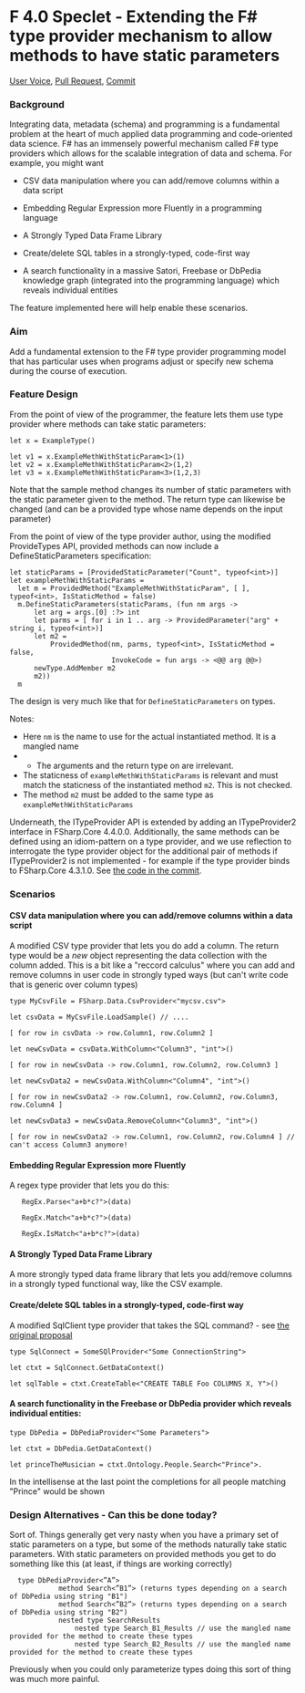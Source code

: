 # F 4.0 Speclet - Extending the F# type provider mechanism to allow methods to have static parameters

[User Voice](http://fslang.uservoice.com/forums/245727-f-language/suggestions/6097685-allow-static-arguments-to-type-provider-methods-e), [Pull Request](https://visualfsharp.codeplex.com/SourceControl/network/forks/dsyme/cleanup/contribution/7634), [Commit](https://github.com/Microsoft/visualfsharp/commit/afe50271808ffa4f1b326c6ff029f45ec5ba0847)

### Background 

Integrating data, metadata (schema) and programming is a fundamental problem at the heart of much applied 
data programming and code-oriented data science. F# has an immensely powerful mechanism called F# type providers which allows for the scalable integration 
of data and schema. For example, you might want 

- CSV data manipulation where you can add/remove columns within a data script

- Embedding Regular Expression more Fluently in a programming language
- A Strongly Typed Data Frame Library

- Create/delete SQL tables in a strongly-typed, code-first way

- A search functionality in a massive Satori, Freebase or DbPedia knowledge graph (integrated into the programming language) which reveals individual entities

The feature implemented here will help enable these scenarios.


### Aim 

Add a fundamental extension to the F# type provider 
programming model that has particular uses when programs adjust or specify 
new schema during the course of execution.  

### Feature Design

From the point of view of the programmer, the feature lets them use type provider where methods can take static parameters:

    let x = ExampleType()

    let v1 = x.ExampleMethWithStaticParam<1>(1) 
    let v2 = x.ExampleMethWithStaticParam<2>(1,2) 
    let v3 = x.ExampleMethWithStaticParam<3>(1,2,3) 

Note that the sample method changes its number of static parameters with the static parameter given to the method. The return type can likewise be changed (and can be a provided type whose name depends on the input parameter)


From the point of view of the type provider author, using the modified ProvideTypes API, provided methods can now include a DefineStaticParameters specification:

    let staticParams = [ProvidedStaticParameter("Count", typeof<int>)]
    let exampleMethWithStaticParams =  
      let m = ProvidedMethod("ExampleMethWithStaticParam", [ ], typeof<int>, IsStaticMethod = false)
      m.DefineStaticParameters(staticParams, (fun nm args ->
          let arg = args.[0] :?> int
          let parms = [ for i in 1 .. arg -> ProvidedParameter("arg" + string i, typeof<int>)]
          let m2 = 
              ProvidedMethod(nm, parms, typeof<int>, IsStaticMethod = false,
                             InvokeCode = fun args -> <@@ arg @@>)
          newType.AddMember m2
          m2))
      m


The design is very much like that for ``DefineStaticParameters`` on types.

Notes:

- Here `nm` is the name to use for the actual instantiated method. It is a mangled name
- - The arguments and the return type on are irrelevant.  
- The staticness of  ``exampleMethWithStaticParams`` is relevant and must match the staticness of the instantiated method ``m2``. This is not checked.
- The method ``m2`` must be added to the same type as ``exampleMethWithStaticParams``


Underneath, the ITypeProvider API is extended by adding an ITypeProvider2 interface in FSharp.Core 4.4.0.0.  Additionally, the same methods can be defined using an idiom-pattern on a type provider, and we use reflection to interrogate the type provider object for the additional pair of methods if ITypeProvider2 is not implemented - for example if the type provider binds to FSharp.Core 4.3.1.0. See [the code in the commit](https://github.com/Microsoft/visualfsharp/commit/afe50271808ffa4f1b326c6ff029f45ec5ba0847).

### Scenarios

#### CSV data manipulation where you can add/remove columns within a data script

A modified CSV type provider that lets you do add a column. The return type would be a _new_ object representing the data collection with the column added.  This is a bit like a "reccord calculus" where you can add and remove columns in user code in strongly typed ways (but can't write code that is generic over column types)


    type MyCsvFile = FSharp.Data.CsvProvider<"mycsv.csv">
    
    let csvData = MyCsvFile.LoadSample() // ....
       
    [ for row in csvData -> row.Column1, row.Column2 ]
       
    let newCsvData = csvData.WithColumn<"Column3", "int">()  
       
    [ for row in newCsvData -> row.Column1, row.Column2, row.Column3 ]
       
    let newCsvData2 = newCsvData.WithColumn<"Column4", "int">()  
       
    [ for row in newCsvData2 -> row.Column1, row.Column2, row.Column3, row.Column4 ]
       
    let newCsvData3 = newCsvData.RemoveColumn<"Column3", "int">()  
       
    [ for row in newCsvData2 -> row.Column1, row.Column2, row.Column4 ] // can't access Column3 anymore!

#### Embedding Regular Expression more Fluently

A regex type provider that lets you do this:

       RegEx.Parse<"a+b*c?">(data)
       
       RegEx.Match<"a+b*c?">(data)
       
       RegEx.IsMatch<"a+b*c?">(data)


#### A Strongly Typed Data Frame Library

A more strongly typed data frame library that lets you add/remove columns in a strongly typed functional way, like the CSV example.

#### Create/delete SQL tables in a strongly-typed, code-first way

A modified SqlClient type provider that takes the SQL command? - see [the original proposal](http://fslang.uservoice.com/forums/245727-f-language/suggestions/6097685-allow-static-arguments-to-type-provider-methods-e)


    type SqlConnect = SomeSQlProvider<"Some ConnectionString">

    let ctxt = SqlConnect.GetDataContext()
    
    let sqlTable = ctxt.CreateTable<"CREATE TABLE Foo COLUMNS X, Y">()  


#### A search functionality in the Freebase or DbPedia provider which reveals individual entities:

    type DbPedia = DbPediaProvider<"Some Parameters">

    let ctxt = DbPedia.GetDataContext()
    
    let princeTheMusician = ctxt.Ontology.People.Search<"Prince">. 

In the intellisense at the last point  the completions for all people matching "Prince" would be shown

### Design Alternatives - Can this be done today?

Sort of. Things generally get very nasty when you have a primary set of static parameters on a type, but some of the methods naturally take static parameters. With static parameters on provided methods you get to do something like this (at least, if things are working correctly)

      type DbPediaProvider<”A”>
                method Search<”B1”> (returns types depending on a search of DbPedia using string "B1")
                method Search<”B2”> (returns types depending on a search of DbPedia using string "B2")
                nested type SearchResults
                    nested type Search_B1_Results // use the mangled name provided for the method to create these types
                    nested type Search_B2_Results // use the mangled name provided for the method to create these types

Previously when you could only parameterize types doing this sort of thing was much more painful.



